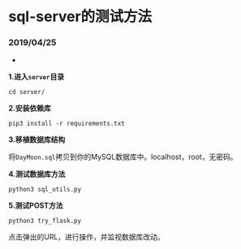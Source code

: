 # sql-server的测试方法
### 2019/04/25
-

**1.进入`server`目录**

```
cd server/
```
**2.安装依赖库**

```
pip3 install -r requirements.txt
```
**3.移植数据库结构**

将`DayMoon.sql`拷贝到你的MySQL数据库中。localhost，root，无密码。

**4.测试数据库方法**

```
python3 sql_utils.py
```

**5.测试POST方法**

```
python3 try_flask.py
```
点击弹出的URL，进行操作，并监视数据库改动。